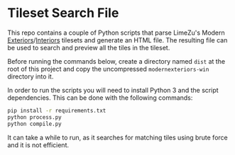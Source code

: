 # Tileset Search File

This repo contains a couple of Python scripts that parse LimeZu's Modern [Exteriors](https://limezu.itch.io/modernexteriors)/[Interiors](https://limezu.itch.io/moderninteriors) tilesets and generate an HTML file. The resulting file can be used to search and preview all the tiles in the tileset.

Before running the commands below, create a directory named `dist` at the root of this project and copy the uncompressed `modernexteriors-win` directory into it.

In order to run the scripts you will need to install Python 3 and the script dependencies. This can be done with the following commands:

```bash
pip install -r requirements.txt
python process.py
python compile.py
```

It can take a while to run, as it searches for matching tiles using brute force and it is not efficient.
